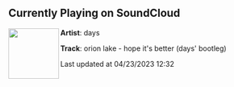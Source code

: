 ## Currently Playing on SoundCloud

[<img align="left" width="100" src="https://i1.sndcdn.com/artworks-BMzdFfcFgN9Fpcbb-OA0Vdw-t500x500.jpg">](https://soundcloud.com/minuteshoursdays/orion-lake-hope-its-better-days-bootleg)

**Artist**: days 

**Track**: orion lake - hope it's better (days' bootleg)

Last updated at 04/23/2023 12:32
